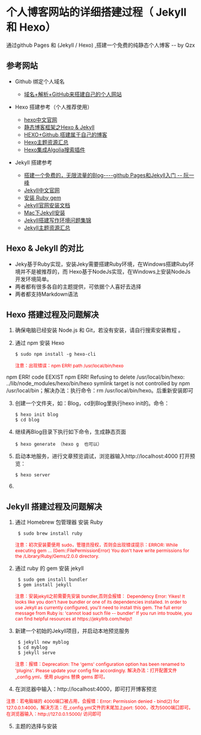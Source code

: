 # 个人博客网站的详细搭建过程（ Jekyll 和 Hexo）
通过github Pages 和 (Jekyll / Hexo) ,搭建一个免费的纯静态个人博客  -- by Qzx

## 参考网站
- Github 绑定个人域名
	- [域名+解析+GitHub来搭建自己的个人网站](http://blog.csdn.net/icurious/article/details/53142450)
- Hexo 搭建参考（个人推荐使用）
	- [hexo中文官网](https://hexo.io/zh-cn/)
	- [静态博客框架之Hexo & Jekyll](http://www.jianshu.com/p/ce1619874d34)
	- [HEXO+Github,搭建属于自己的博客](http://baixin.io/2015/08/HEXO%E6%90%AD%E5%BB%BA%E4%B8%AA%E4%BA%BA%E5%8D%9A%E5%AE%A2/)
	- [Hexo主题资源汇总](https://github.com/hexojs/hexo/wiki/Themes)
	- [Hexo集成Algolia搜索插件](https://jobbym.github.io/2017/01/16/Hexo%E9%9B%86%E6%88%90Algolia%E6%90%9C%E7%B4%A2%E6%8F%92%E4%BB%B6/)

- Jekyll 搭建参考
	- [搭建一个免费的，无限流量的Blog----github Pages和Jekyll入门 -- 阮一峰](http://www.ruanyifeng.com/blog/2012/08/blogging_with_jekyll.html)
	- [Jekyll中文官网](http://jekyllcn.com)
	- [安装 Ruby gem](http://www.ruby-lang.org/zh_cn/documentation/installation/)
	- [Jekyll官网安装文档](http://jekyllcn.com/docs/installation/)
	- [Mac下Jekyll安装](http://www.jianshu.com/p/07064eb79740)
	- [Jekyll搭建写作环境问题集锦](http://www.jianshu.com/p/12e7e1f8007e)
	- [Jekyll主题资源汇总](https://github.com/jekyll/jekyll/wiki/sites)

## Hexo & Jekyll 的对比
- Jeky基于Ruby实现，安装Jeky需要搭建Ruby环境，在Windows搭建Ruby环境并不是被推荐的，而 Hexo基于NodeJs实现，在Windows上安装NodeJs开发环境简单。
- 两者都有很多各自的主题提供，可依据个人喜好去选择
- 两者都支持Markdown语法


## Hexo 搭建过程及问题解决

1. 确保电脑已经安装 Node.js 和 Git，若没有安装，请自行搜索安装教程 。

2. 通过 npm 安装 Hexo
	
	```
	$ sudo npm install -g hexo-cli
	```
	<p style="color: red;font-size: 12px;">注意：出现错误：npm ERR! path /usr/local/bin/hexo
npm ERR! code EEXIST
npm ERR! Refusing to delete /usr/local/bin/hexo: ../lib/node_modules/hexo/bin/hexo symlink target is not controlled by npm /usr/local/bin；解决办法：执行命令：rm /usr/local/bin/hexo。后重新安装即可</p>

3. 创建一个文件夹，如：Blog，cd到Blog里执行hexo init的。命令：
	
	```
	$ hexo init blog
	$ cd blog
	```
4. 继续再Blog目录下执行如下命令，生成静态页面
	
	```
	$ hexo generate （hexo g  也可以）   
	```
5. 启动本地服务，进行文章预览调试，浏览器输入http://localhost:4000 打开预览：
	
	```
	$ hexo server   
	```
6.
## Jekyll 搭建过程及问题解决
1. 通过 Homebrew 包管理器 安装 Ruby 
 
	```
	 $ sudo brew install ruby
	``` 
	<p style="color: red;font-size: 12px;">注意：初次安装要使用 sudo，管理员授权，否则会出现错误提示：ERROR:  While executing gem ... (Gem::FilePermissionError)
    You don't have write permissions for the /Library/Ruby/Gems/2.0.0 directory. </p>
    
2. 通过 ruby 的 gem 安装 jekyll
	
	```
	 $ sudo gem install bundler
	 $ gem install jekyll
	```
	<p style="color: red;font-size: 12px;">注意：安装jekyll之前需要先安装 bundler,否则会报错：  Dependency Error: Yikes! It looks like you don't have bundler or one of its dependencies installed. In order to use Jekyll as currently configured, you'll need to install this gem. The full error message from Ruby is: 'cannot load such file -- bundler' If you run into trouble, you can find helpful resources at https://jekyllrb.com/help/!</p>
	
3. 新建一个初始的Jekyll项目，并启动本地预览服务
	
	``` 
	 $ jekyll new myblog 
	 $ cd myblog
	 $ jekyll serve
	```
	<p style="color: red;font-size: 12px;">注意：报错：Deprecation: The 'gems' configuration option has been renamed to 'plugins'. Please update your config file accordingly. 解决办法：打开配置文件_config.yml，使用 plugins 替换 gems 即可。</p>

4. 在浏览器中输入：http://localhost:4000，即可打开博客预览
<p style="color: red;font-size: 12px;">注意：若电脑端的 4000端口被占用，会报错：Error:  Permission denied - bind(2) for 127.0.0.1:4000，解决方法：在_config.yml文件的末尾加上port: 5000，改为5000端口即可。在浏览器输入：http://127.0.0.1:5000/ 访问即可</p>

5. 主题的选择与安装

